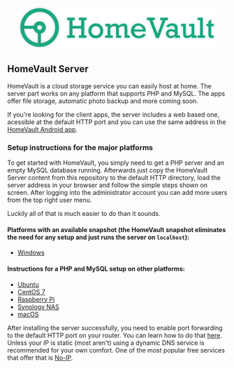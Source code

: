 <p align="center">
  <img height="100" src="https://raw.githubusercontent.com/nicolasmart/homevault_server_windows_easyphp/main/eds-www/res/drawables/homevault_logo_big.svg"/>
</p>

## HomeVault Server

HomeVault is a cloud storage service you can easily host at home. The server part works on any platform that supports PHP and MySQL. The apps offer file storage, automatic photo backup and more coming soon.

If you're looking for the client apps, the server includes a web based one, acessible at the default HTTP port and you can use the same address in the [HomeVault Android app](https://github.com/nicolasmart/homevault_client_android).

### Setup instructions for the major platforms

To get started with HomeVault, you simply need to get a PHP server and an empty MySQL database running. Afterwards just copy the HomeVault Server content from this repository to the default HTTP directory, load the server address in your browser and follow the simple steps shown on screen. After logging into the administrator account you can add more users from the top right user menu.

Luckily all of that is much easier to do than it sounds.

#### Platforms with an available snapshot (the HomeVault snapshot eliminates the need for any setup and just runs the server on `localhost`):
- [Windows](https://github.com/nicolasmart/homevault_server_windows_easyphp)

#### Instructions for a PHP and MySQL setup on other platforms:
- [Ubuntu](https://www.digitalocean.com/community/tutorials/how-to-install-linux-apache-mysql-php-lamp-stack-on-ubuntu-20-04)
- [CentOS 7](https://www.digitalocean.com/community/tutorials/how-to-install-linux-apache-mysql-php-lamp-stack-on-centos-7)
- [Raspberry Pi](https://randomnerdtutorials.com/raspberry-pi-apache-mysql-php-lamp-server/)
- [Synology NAS](https://www.synology.com/en-nz/knowledgebase/DSM/tutorial/Service_Application/How_to_host_a_website_on_Synology_NAS)
- [macOS](https://jasonmccreary.me/articles/install-apache-php-mysql-mac-os-x-catalina/)

After installing the server successfully, you need to enable port forwarding to the default HTTP port on your router. You can learn how to do that [here](https://www.noip.com/support/knowledgebase/general-port-forwarding-guide/). Unless your IP is static (most aren't) using a dynamic DNS service is recommended for your own comfort. One of the most popular free services that offer that is [No-IP](https://www.noip.com/).
